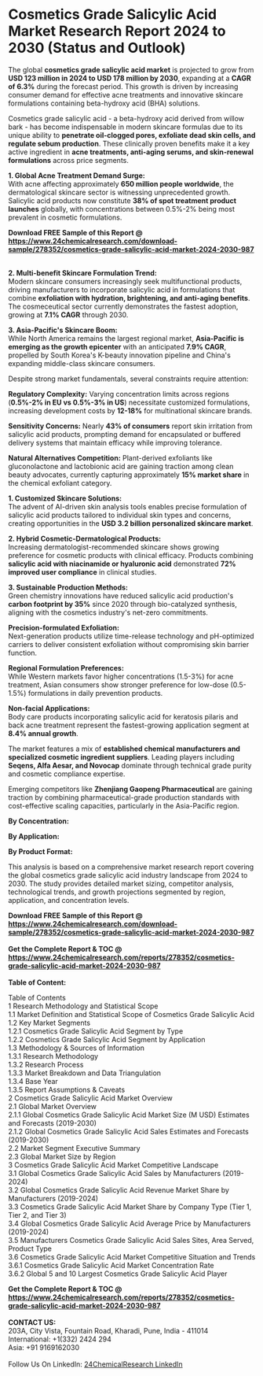 <h1>Cosmetics Grade Salicylic Acid Market Research Report 2024 to 2030 (Status and Outlook)</h1><p>The global <strong>cosmetics grade salicylic acid market</strong> is projected to grow from <strong>USD 123 million in 2024 to USD 178 million by 2030</strong>, expanding at a <strong>CAGR of 6.3%</strong> during the forecast period. This growth is driven by increasing consumer demand for effective acne treatments and innovative skincare formulations containing beta-hydroxy acid (BHA) solutions.</p><p>Cosmetics grade salicylic acid - a beta-hydroxy acid derived from willow bark - has become indispensable in modern skincare formulas due to its unique ability to <strong>penetrate oil-clogged pores, exfoliate dead skin cells, and regulate sebum production</strong>. These clinically proven benefits make it a key active ingredient in <strong>acne treatments, anti-aging serums, and skin-renewal formulations</strong> across price segments.</p><p><strong>1. Global Acne Treatment Demand Surge:</strong><br>
With acne affecting approximately <strong>650 million people worldwide</strong>, the dermatological skincare sector is witnessing unprecedented growth. Salicylic acid products now constitute <strong>38% of spot treatment product launches</strong> globally, with concentrations between 0.5%-2% being most prevalent in cosmetic formulations.</p><div><b>Download FREE Sample of this Report @ 
            <a href="https://www.24chemicalresearch.com/download-sample/278352/cosmetics-grade-salicylic-acid-market-2024-2030-987">
            https://www.24chemicalresearch.com/download-sample/278352/cosmetics-grade-salicylic-acid-market-2024-2030-987</a></b></div><br><p><strong>2. Multi-benefit Skincare Formulation Trend:</strong><br>
Modern skincare consumers increasingly seek multifunctional products, driving manufacturers to incorporate salicylic acid in formulations that combine <strong>exfoliation with hydration, brightening, and anti-aging benefits</strong>. The cosmeceutical sector currently demonstrates the fastest adoption, growing at <strong>7.1% CAGR</strong> through 2030.</p><p><strong>3. Asia-Pacific's Skincare Boom:</strong><br>
While North America remains the largest regional market, <strong>Asia-Pacific is emerging as the growth epicenter</strong> with an anticipated <strong>7.9% CAGR</strong>, propelled by South Korea's K-beauty innovation pipeline and China's expanding middle-class skincare consumers.</p><p>Despite strong market fundamentals, several constraints require attention:</p><p><strong>Regulatory Complexity:</strong> Varying concentration limits across regions (<strong>0.5%-2% in EU vs 0.5%-3% in US</strong>) necessitate customized formulations, increasing development costs by <strong>12-18%</strong> for multinational skincare brands.</p><p><strong>Sensitivity Concerns:</strong> Nearly <strong>43% of consumers</strong> report skin irritation from salicylic acid products, prompting demand for encapsulated or buffered delivery systems that maintain efficacy while improving tolerance.</p><p><strong>Natural Alternatives Competition:</strong> Plant-derived exfoliants like gluconolactone and lactobionic acid are gaining traction among clean beauty advocates, currently capturing approximately <strong>15% market share</strong> in the chemical exfoliant category.</p><p><strong>1. Customized Skincare Solutions:</strong><br>
The advent of AI-driven skin analysis tools enables precise formulation of salicylic acid products tailored to individual skin types and concerns, creating opportunities in the <strong>USD 3.2 billion personalized skincare market</strong>.</p><p><strong>2. Hybrid Cosmetic-Dermatological Products:</strong><br>
Increasing dermatologist-recommended skincare shows growing preference for cosmetic products with clinical efficacy. Products combining <strong>salicylic acid with niacinamide or hyaluronic acid</strong> demonstrated <strong>72% improved user compliance</strong> in clinical studies.</p><p><strong>3. Sustainable Production Methods:</strong><br>
Green chemistry innovations have reduced salicylic acid production's <strong>carbon footprint by 35%</strong> since 2020 through bio-catalyzed synthesis, aligning with the cosmetics industry's net-zero commitments.</p><p><strong>Precision-formulated Exfoliation:</strong><br>
    Next-generation products utilize time-release technology and pH-optimized carriers to deliver consistent exfoliation without compromising skin barrier function.</p><p><strong>Regional Formulation Preferences:</strong><br>
    While Western markets favor higher concentrations (1.5-3%) for acne treatment, Asian consumers show stronger preference for low-dose (0.5-1.5%) formulations in daily prevention products.</p><p><strong>Non-facial Applications:</strong><br>
    Body care products incorporating salicylic acid for keratosis pilaris and back acne treatment represent the fastest-growing application segment at <strong>8.4% annual growth</strong>.</p><p>The market features a mix of <strong>established chemical manufacturers and specialized cosmetic ingredient suppliers</strong>. Leading players including <strong>Seqens, Alfa Aesar, and Novocap</strong> dominate through technical grade purity and cosmetic compliance expertise.</p><p>Emerging competitors like <strong>Zhenjiang Gaopeng Pharmaceutical</strong> are gaining traction by combining pharmaceutical-grade production standards with cost-effective scaling capacities, particularly in the Asia-Pacific region.</p><p><strong>By Concentration:</strong></p><p><strong>By Application:</strong></p><p><strong>By Product Format:</strong></p><p>This analysis is based on a comprehensive market research report covering the global cosmetics grade salicylic acid industry landscape from 2024 to 2030. The study provides detailed market sizing, competitor analysis, technological trends, and growth projections segmented by region, application, and concentration levels.</p><div><b>Download FREE Sample of this Report @ 
            <a href="https://www.24chemicalresearch.com/download-sample/278352/cosmetics-grade-salicylic-acid-market-2024-2030-987">
            https://www.24chemicalresearch.com/download-sample/278352/cosmetics-grade-salicylic-acid-market-2024-2030-987</a></b></div><br><div><b>Get the Complete Report & TOC @ 
            <a href="https://www.24chemicalresearch.com/reports/278352/cosmetics-grade-salicylic-acid-market-2024-2030-987">
            https://www.24chemicalresearch.com/reports/278352/cosmetics-grade-salicylic-acid-market-2024-2030-987</a></b></div><br>
            <b>Table of Content:</b><p>Table of Contents<br />
1 Research Methodology and Statistical Scope<br />
1.1 Market Definition and Statistical Scope of Cosmetics Grade Salicylic Acid<br />
1.2 Key Market Segments<br />
1.2.1 Cosmetics Grade Salicylic Acid Segment by Type<br />
1.2.2 Cosmetics Grade Salicylic Acid Segment by Application<br />
1.3 Methodology & Sources of Information<br />
1.3.1 Research Methodology<br />
1.3.2 Research Process<br />
1.3.3 Market Breakdown and Data Triangulation<br />
1.3.4 Base Year<br />
1.3.5 Report Assumptions & Caveats<br />
2 Cosmetics Grade Salicylic Acid Market Overview<br />
2.1 Global Market Overview<br />
2.1.1 Global Cosmetics Grade Salicylic Acid Market Size (M USD) Estimates and Forecasts (2019-2030)<br />
2.1.2 Global Cosmetics Grade Salicylic Acid Sales Estimates and Forecasts (2019-2030)<br />
2.2 Market Segment Executive Summary<br />
2.3 Global Market Size by Region<br />
3 Cosmetics Grade Salicylic Acid Market Competitive Landscape<br />
3.1 Global Cosmetics Grade Salicylic Acid Sales by Manufacturers (2019-2024)<br />
3.2 Global Cosmetics Grade Salicylic Acid Revenue Market Share by Manufacturers (2019-2024)<br />
3.3 Cosmetics Grade Salicylic Acid Market Share by Company Type (Tier 1, Tier 2, and Tier 3)<br />
3.4 Global Cosmetics Grade Salicylic Acid Average Price by Manufacturers (2019-2024)<br />
3.5 Manufacturers Cosmetics Grade Salicylic Acid Sales Sites, Area Served, Product Type<br />
3.6 Cosmetics Grade Salicylic Acid Market Competitive Situation and Trends<br />
3.6.1 Cosmetics Grade Salicylic Acid Market Concentration Rate<br />
3.6.2 Global 5 and 10 Largest Cosmetics Grade Salicylic Acid Player</p><div><b>Get the Complete Report & TOC @ 
            <a href="https://www.24chemicalresearch.com/reports/278352/cosmetics-grade-salicylic-acid-market-2024-2030-987">
            https://www.24chemicalresearch.com/reports/278352/cosmetics-grade-salicylic-acid-market-2024-2030-987</a></b></div><br><b>CONTACT US:</b><br>
            203A, City Vista, Fountain Road, Kharadi, Pune, India - 411014<br>
            International: +1(332) 2424 294<br>
            Asia: +91 9169162030 <br><br>
            Follow Us On LinkedIn: <a href="https://www.linkedin.com/company/24chemicalresearch/">24ChemicalResearch LinkedIn</a>
